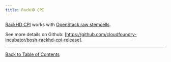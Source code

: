```yaml
---
title: RackHD CPI
---
```


[RackHD CPI](https://bosh.io/releases/github.com/cloudfoundry-incubator/bosh-rackhd-cpi-release) works with [OpenStack raw stemcells](https://bosh.io/stemcells/bosh-openstack-kvm-ubuntu-trusty-go_agent-raw).

See more details on Github: [https://github.com/cloudfoundry-incubator/bosh-rackhd-cpi-release].

---
[Back to Table of Contents](index.html#cpi-config)
